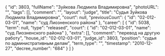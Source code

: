 {
    "id": 3803,
    "fullName": "Зуйкова Людмила Владимировна",
    "photoURL": "",
    "tags": [],
    "comment": "",
    "layout": "judge",
    "title": "Судья Зуйкова Людмила Владимировна",
    "court": null,
    "previousCourt": {
        "id": "02-012-03-01",
        "name": "суд Лиозненского района"
    },
    "career": [
        {
            "id": 5038,
            "term": null,
            "type": "released",
            "court": {
                "id": "02-012-03-01",
                "name": "суд Лиозненского района"
            },
            "extra": [],
            "comment": "перевод на другую работу",
            "house_id": "02-012-03-01",
            "judge_id": 3803,
            "position": "судья по административным делам",
            "term_type": "",
            "timestamp": "2010-12-27",
            "decree_number": "684"
        }
    ]
}